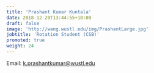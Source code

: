 ```yaml
---
title: 'Prashant Kumar Kuntala'
date: 2018-12-20T13:44:55+10:00
draft: false
image: 'http://wang.wustl.edu/img/PrashantLarge.jpg'
jobtitle: 'Rotation Student (CSB)'
promoted: true
weight: 24
---
```

Email: k.prashantkumar@wustl.edu